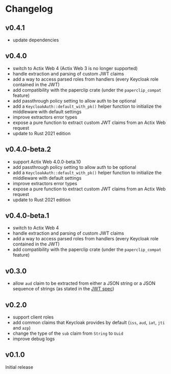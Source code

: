 # Changelog

## v0.4.1

- update dependencies

## v0.4.0

- switch to Actix Web 4 (Actix Web 3 is no longer supported)
- handle extraction and parsing of custom JWT claims
- add a way to access parsed roles from handlers (every Keycloak role contained in the JWT)
- add compatibility with the paperclip crate (under the `paperclip_compat` feature)
- add passthrough policy setting to allow auth to be optional
- add a `KeycloakAuth::default_with_pk()` helper function to initialize the middleware with default settings
- improve extractors error types
- expose a pure function to extract custom JWT claims from an Actix Web request
- update to Rust 2021 edition

## v0.4.0-beta.2

- support Actix Web 4.0.0-beta.10
- add passthrough policy setting to allow auth to be optional
- add a `KeycloakAuth::default_with_pk()` helper function to initialize the middleware with default settings
- improve extractors error types
- expose a pure function to extract custom JWT claims from an Actix Web request
- update to Rust 2021 edition

## v0.4.0-beta.1

- switch to Actix Web 4
- handle extraction and parsing of custom JWT claims
- add a way to access parsed roles from handlers (every Keycloak role contained in the JWT)
- add compatibility with the paperclip crate (under the `paperclip_compat` feature)

## v0.3.0

- allow `aud` claim to be extracted from either a JSON string or a JSON sequence of strings (as stated in the [JWT spec](https://tools.ietf.org/html/rfc7519#section-4.1.3))

## v0.2.0

- support client roles
- add common claims that Keycloak provides by default (`iss`, `aud`, `iat`, `jti` and `azp`)
- change the type of the `sub` claim from `String` to `Uuid`
- improve debug logs

## v0.1.0

Initial release
